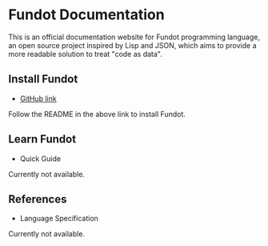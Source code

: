# Fundot Documentation

This is an official documentation website for Fundot programming language, an open source project inspired by Lisp and JSON, which aims to provide a more readable solution to treat "code as data".

## Install Fundot

* [GitHub link](https://github.com/Fundot/fundot)

Follow the README in the above link to install Fundot.

## Learn Fundot

* Quick Guide

Currently not available.

## References

* Language Specification

Currently not available.


